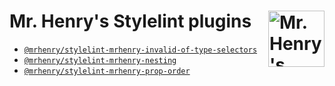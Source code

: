 # Mr. Henry's Stylelint plugins [<img src="https://wp.assets.sh/uploads/sites/2963/2021/09/mrhenry-gezicht-small.png" alt="Mr. Henry's logo." width="90" height="90" align="right">](https://www.mrhenry.be/)

- [`@mrhenry/stylelint-mrhenry-invalid-of-type-selectors`](https://github.com/mrhenry/stylelint-mrhenry/tree/main/packages/invalid-of-type-selectors#readme)
- [`@mrhenry/stylelint-mrhenry-nesting`](https://github.com/mrhenry/stylelint-mrhenry/tree/main/packages/nesting#readme)
- [`@mrhenry/stylelint-mrhenry-prop-order`](https://github.com/mrhenry/stylelint-mrhenry/tree/main/packages/prop-order#readme)
